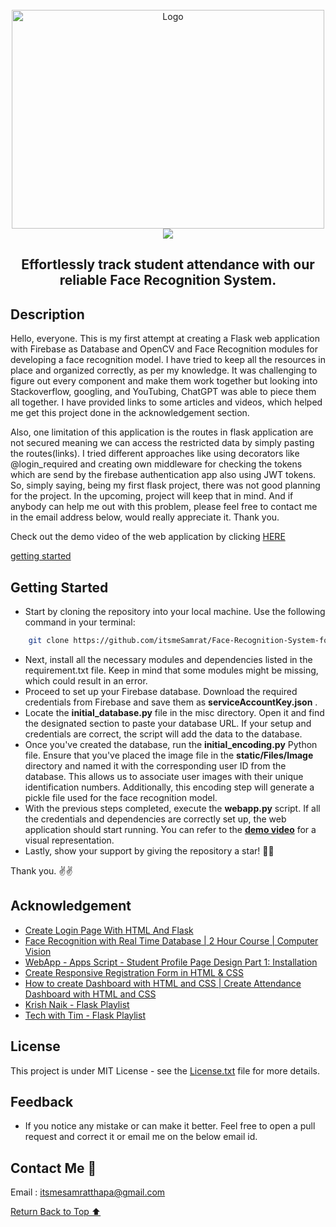 <br>
<div align="center">
    <a href="https://github.com/itsmeSamrat" target="_blank">
        <img src="https://github.com/itsmeSamrat/Face-Recognition-System-for-Student-Attendance/blob/main/misc/app.png?raw=true" 
        alt="Logo" width="500" height="350">
    </a>
</div>

<div align="center">
<img src="https://readme-typing-svg.demolab.com?font=Fira+Code&duration=1500&pause=200&center=true&vCenter=true&multiline=true&width=435&height=100&lines=Face+Recognition+System+;for+Student+Attendance">
</div>

<h2 align="center"> Effortlessly track student attendance with our reliable Face Recognition System. </h2>

## Description

Hello, everyone. This is my first attempt at creating a Flask web application with Firebase as Database and OpenCV and Face Recognition modules for developing a face recognition model. I have tried to keep all the resources in place and organized correctly, as per my knowledge. It was challenging to figure out every component and make them work together but looking into Stackoverflow, googling, and YouTubing, ChatGPT was able to piece them all together. I have provided links to some articles and videos, which helped me get this project done in the acknowledgement section.

Also, one limitation of this application is the routes in flask application are not secured meaning we can access the restricted data by simply pasting the routes(links). I tried different approaches like using decorators like @login_required and creating own middleware for checking the tokens which are send by the firebase authentication app also using JWT tokens. So, simply saying, being my first flask project, there was not good planning for the project. In the upcoming, project will keep that in mind. And if anybody can help me out with this problem, please feel free to contact me in the email address below, would really appreciate it. Thank you.

Check out the demo video of the web application by clicking [HERE](https://youtu.be/Zc-t0mjkiWk)

[getting started](#getting-started)

## Getting Started

- Start by cloning the repository into your local machine. Use the following command in your terminal:

```bash
    git clone https://github.com/itsmeSamrat/Face-Recognition-System-for-Student-Attendance.git
```

- Next, install all the necessary modules and dependencies listed in the requirement.txt file. Keep in mind that some modules might be missing, which could result in an error.
- Proceed to set up your Firebase database. Download the required credentials from Firebase and save them as **serviceAccountKey.json** .
- Locate the **initial_database.py** file in the misc directory. Open it and find the designated section to paste your database URL. If your setup and credentials are correct, the script will add the data to the database.
- Once you've created the database, run the **initial_encoding.py** Python file. Ensure that you've placed the image file in the **static/Files/Image** directory and named it with the corresponding user ID from the database. This allows us to associate user images with their unique identification numbers. Additionally, this encoding step will generate a pickle file used for the face recognition model.
- With the previous steps completed, execute the **webapp.py** script. If all the credentials and dependencies are correctly set up, the web application should start running. You can refer to the **[demo video](https://youtu.be/Zc-t0mjkiWk)** for a visual representation.
- Lastly, show your support by giving the repository a star! 🙂😁

Thank you. ✌✌

## Acknowledgement

- [Create Login Page With HTML And Flask](https://www.youtube.com/watch?v=R-hkzqjRMwM&t=244s)
- [Face Recognition with Real Time Database | 2 Hour Course | Computer Vision](https://www.youtube.com/watch?v=iBomaK2ARyI)
- [WebApp - Apps Script - Student Profile Page Design Part 1: Installation](https://www.youtube.com/watch?v=DpWkW-ibAOk)
- [Create Responsive Registration Form in HTML & CSS](https://www.codingnepalweb.com/create-registration-form-html-css/)
- [How to create Dashboard with HTML and CSS | Create Attendance Dashboard with HTML and CSS](https://www.youtube.com/watch?v=IqAPhLLd_bM)
- [Krish Naik - Flask Playlist](https://www.youtube.com/playlist?list=PLZoTAELRMXVPBaLN3e-uoVRR9hlRFRfUc)
- [Tech with Tim - Flask Playlist](https://www.youtube.com/playlist?list=PLzMcBGfZo4-n4vJJybUVV3Un_NFS5EOgX)

## License

This project is under MIT License - see the [License.txt](https://github.com/itsmeSamrat/Face-Recognition-System-for-Student-Attendance/blob/main/license.txt) file for more details.

## Feedback

- If you notice any mistake or can make it better. Feel free to open a pull request and correct it or email me on the below email id.

## Contact Me 📨

Email : [itsmesamratthapa@gmail.com](mailto:itsmesamratthapa@gmail.com)

<!-- Back to the top -->

[Return Back to Top ⬆️](#getting-started)

```

```
